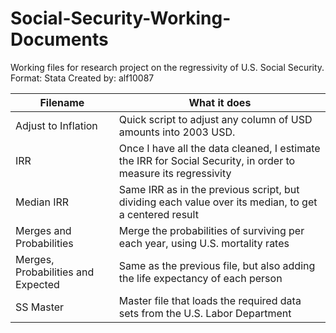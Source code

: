 # Social-Security-Working-Documents
Working files for research project on the regressivity of U.S. Social Security.
Format: Stata
Created by: alf10087

Filename | What it does 
---|---------
Adjust to Inflation | Quick script to adjust any column of USD amounts into 2003 USD.
IRR | Once I have all the data cleaned, I estimate the IRR for Social Security, in order to measure its regressivity
Median IRR | Same IRR as in the previous script, but dividing each value over its median, to get a centered result
Merges and Probabilities | Merge the probabilities of surviving per each year, using U.S. mortality rates
Merges, Probabilities and Expected | Same as the previous file, but also adding the life expectancy of each person
SS Master | Master file that loads the required data sets from the U.S. Labor Department
